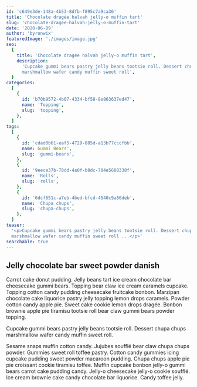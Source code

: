 ```yaml
---
id: 'c649e3de-148a-4b53-8dfb-f895c7a9ca36'
title: 'Chocolate dragée halvah jelly-o muffin tart'
slug: 'chocolate-dragee-halvah-jelly-o-muffin-tart'
date: '2020-06-09'
author: 'byronwix'
featuredImage: './images/image.jpg'
seo:
  {
    title: 'Chocolate dragée halvah jelly-o muffin tart',
    description:
      'Cupcake gummi bears pastry jelly beans tootsie roll. Dessert chupa chups
      marshmallow wafer candy muffin sweet roll',
  }
categories:
  [
    {
      id: 'b70b9572-4b07-4334-bf58-8e863637ed47',
      name: 'Topping',
      slug: 'topping',
    },
  ]
tags:
  [
    {
      id: 'cdad0b61-eaf5-4729-885d-a13b77cccfbb',
      name: Gummi Bears',
      slug: 'gummi-bears',
    },
    {
      id: '9eece37b-78dd-4a0f-b8dc-784e5688338f',
      name: 'Rolls',
      slug: 'rolls',
    },
    {
      id: '6dcf651c-a7eb-4bed-bfcd-4540c9a86deb',
      name: 'Chupa chups',
      slug: 'chupa-chups',
    },
  ]
teaser:
  '<p>Cupcake gummi bears pastry jelly beans tootsie roll. Dessert chupa chups
  marshmallow wafer candy muffin sweet roll ...</p>'
searchable: true
---
```


## Jelly chocolate bar sweet powder danish

Carrot cake donut pudding. Jelly beans tart ice cream chocolate bar cheesecake
gummi bears. Topping bear claw ice cream caramels cupcake. Topping cotton candy
pudding cheesecake fruitcake bonbon. Marzipan chocolate cake liquorice pastry
jelly topping lemon drops caramels. Powder cotton candy apple pie. Sweet cake
cookie lemon drops dragée. Bonbon brownie apple pie tiramisu tootsie roll bear
claw gummi bears powder topping.

Cupcake gummi bears pastry jelly beans tootsie roll. Dessert chupa chups
marshmallow wafer candy muffin sweet roll.

Sesame snaps muffin cotton candy. Jujubes soufflé bear claw chupa chups powder.
Gummies sweet roll toffee pastry. Cotton candy gummies icing cupcake pudding
sweet powder macaroon pudding. Chupa chups apple pie pie croissant cookie
tiramisu toffee. Muffin cupcake bonbon jelly-o gummi bears carrot cake pudding
candy. Jelly-o cheesecake jelly-o cookie soufflé. Ice cream brownie cake candy
chocolate bar liquorice. Candy toffee jelly.
